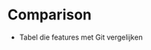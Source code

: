 <!-- .slide: data-background="img/background/usb-sticks.jpg" data-background-color="black" data-background-opacity="0.3"-->

# Comparison

* Tabel die features met Git vergelijken